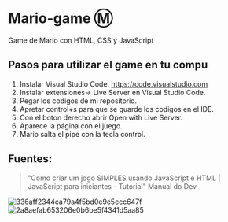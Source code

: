 # Mario-game :m:

Game de Mario con HTML, CSS y JavaScript

## Pasos para utilizar el game en tu compu

1. Instalar Visual Studio Code.
https://code.visualstudio.com
2. Instalar extensiones-> Live Server en Visual Studio Code.
3. Pegar los codigos de mi repositorio.
4. Apretar control+s para que se guarde los codigos en el IDE.
5. Con el boton derecho abrir Open with Live Server.
6. Aparece la página con el juego.
7. Mario salta el pipe con la tecla control.

## Fuentes:
> "Como criar um jogo SIMPLES usando JavaScript e HTML | JavaScript para iniciantes - Tutorial" Manual do Dev

![336aff2344ca79a4f5bd0e9c5ccc647f](https://user-images.githubusercontent.com/92184167/181026812-81ff6707-39ee-456b-8730-98170014ad73.jpg)
![2a8aefab653206e0b6be5f4341d5aa85](https://user-images.githubusercontent.com/92184167/181026828-5b153789-cb44-4ef2-8558-6405e3e258e9.jpg)
